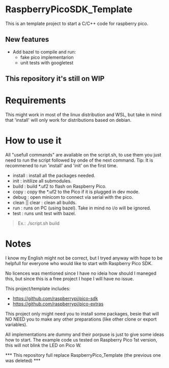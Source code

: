 # RaspberryPicoSDK_Template
This is an template project to start a C/C++ code for raspberry pico.

## New features
- Add bazel to compile and run:
    - fake pico implementarion
    - unit tests with googletest

## This repository it's still on WIP


# Requirements
This might work in most of the linux distribution and WSL, but take in mind that 'install' will only work for distributions based on debian.

# How to use it
All "usefull commands" are available on the script.sh, to use them you just need to run the script followed by onde of the next command.
Tip: It is recommened to run 'install' and 'init' on the first time.

- install : install all the packages needed.
- init : initilize all submodules.
- build : build *.uf2 to flash on Raspberry Pico.
- copy : copy the *.uf2 to the Pico if it is plugged in dev mode.
- debug : open minicom to connect via serial with the pico.
- clean || clear : clean all builds.
- run : runs on PC (using bazel). Take in mind no i/o will be ignored.
- test : runs unit test with bazel.

> Ex.: ./script.sh build

# Notes
I know my English might not be correct, but I tryed anyway with hope to be helpfull for everyone who would like to start with Raspberry Pico SDK.

No licences was mentioned since I have no ideia how should I maneged this, but since this is a free project I hope I will have no issue.

This project/template includes:
- https://github.com/raspberrypi/pico-sdk
- https://github.com/raspberrypi/pico-extras

This project only might need you to install some packages, besie that will NO NEED you to make any other preparations (like other clone or export variables).

All implementations are dummy and their porpuse is just to give some ideas how to start.
The example code us tested on Raspberry Pico 1st version, this will not blink the LED on Pico W.

*** This repository full replace RaspberryPico_Template (the previous one was deleted) ***
